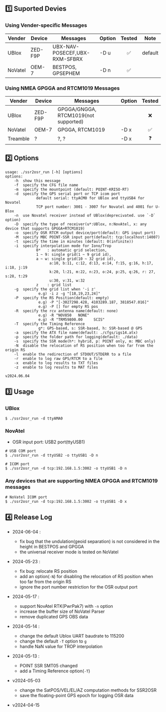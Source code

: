 ## 1️⃣ Suported Devies

### Using Vender-specific Messages
Vender | Device | Messages | Option | Tested| Note
---|---|---|---|:---:|---
UBlox | ZED-F9P | UBX-NAV-POSECEF,UBX-RXM-SFBRX | -D u | ✅ |default 
NoVatel | OEM-7 | BESTPOS, GPSEPHEM | -D n | ✅ |  



### Using NMEA GPGGA and RTCM1019 Messages
Vender | Device | Messages | Option | Tested
---|---|---|---|:---:
UBlox | ZED-F9P | GPGGA/GNGGA, RTCM1019(not supported) | | ❌ 
NoVatel | OEM-7 | GPGGA, RTCM1019| -D x | ✅
Treamble | ? | ?, ? | -D x | ❓






## 2️⃣ Options
```
usage: ./ssr2osr_run [-h] [options]
options:
    -h  show this message
    -f  specify the CFG file name
    -m  specify the mountpoint (default: POINT-KRISO-RT)
    -d  specify the GPS serial port or TCP icom port
              default serial: ttyACM0 for UBlox and ttyUSB4 for Novatel 
              TCP port number: 3001 - 3007 for Novatel and 4001 for U-Blox
    -n  use Novatel receiver instead of UBlox(deprecivated. use `-D` option)
    -D  specify the type of receiver(u*:UBlox, n:NovAtel, x: any device that supports GPGGA+RTCM1019)
    -o  specify OSR RTCM output device/port(default: GPS input port)
    -M  specify MBC POINT-SSR input port(default: tcp:localhost:14007)
    -t  specify the time in minutes (default: 0(infinite))
    -i  specify interpolation mode for Iono/Trop 
              0*   : automatic grid selection, 
              1 ~ 9: single grid(1 ~ 9 grid id), 
              a ~ w: single grid(10 ~ 32 grid id),
                    a:10, b:11, c:12, d:13, e:14, f:15, g:16, h:17, i:18, j:19 
                    k:20, l:21, m:22, n:23, o:24, p:25, q:26, r: 27, s:28, t:29
                    u:30, v:31, w:32 
              z    : grid list
    -g  specify the grid list when '-i z' 
               e.g) -i z -g "[18,19,23,24]" 
    -P  specify the RS Position(default: empty) 
               e.g) -P "[-3027298.428, 4103289.187, 3818547.016]" 
               e.g) -P [] for empty RS pos
    -R  specify the rcv antenna name(default: none) 
               e.g) -R "NOV850   NONE" 
               e.g) -R "TRM59800.00     SCIS" 
    -T  specify the Timing Reference 
               g*: GPS-based, s: SSR-based, h: SSR-based @ GPS
    -a  specify the ATX file name(default: ./cfgs/igs14.atx)
    -p  specify the folder path for logging(default: ./data) 
    -s  specify the SSR mode(h*: hybrid, p: POINT only, m: MBC only) 
    -N  disable the relocation of RS position when too far from the origin RS 
    -l  enable the redirection of STDOUT/STDERR to a file
    -r  enable to log raw GPS/RTCM to a file
    -x  enable to log results to TXT files
    -z  enable to log results to MAT files

v2024.06.04
```


## 3️⃣ Usage
### UBlox
```
$ ./ssr2osr_run -d ttyAMA0
```

### NovAtel
- OSR input port: USB2 port(ttyUSB1)
```
# USB COM port
$ ./ssr2osr_run -d ttyUSB2 -o ttyUSB1 -D n
```
```
# ICOM port
$ ./ssr2osr_run -d tcp:192.168.1.5:3002 -o ttyUSB1 -D n
```

### Any devices that are supporting NMEA GPGGA and RTCM1019 messages
```
# NoVatel ICOM port
$ ./ssr2osr_run -d tcp:192.168.1.5:3002 -o ttyUSB1 -D x
```

## 4️⃣ Release Log
- 2024-06-04 : 
  * fix bug that the undulation(geoid separation) is not considered in the height in BESTPOS and GPGGA
  * the universal receiver mode is tested on NoVatel 

- 2024-05-23 : 
  * fix bug: relocate RS position
  * add an option(`-N`) for disabling the relocation of RS position when too far from the origin RS
  * ignore the port number restriction for the OSR output port


- 2024-05-17 : 
  * support NovAtel RTK(PwrPak7) with `-n` option
  * increase the buffer size of NoVatel Parser
  * remove duplicated GPS OBS data

- 2024-05-14 :
  * change the default Ublox UART baudrate to 115200
  * change the default `-T` option to `g`
  * handle NaN value for TROP interpolation
  
- 2024-05-13 : 
  * POINT SSR SMT05 changed
  * add a Timing Reference option(`-T`)

- v2024-05-03
  * change the SatPOS/VEL/EL/AZ computation methods for SSR2OSR
  * save the floating-point GPS epoch for logging OSR data
    
- v2024-04-15
